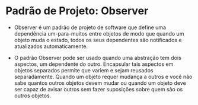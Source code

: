 # Padrão de Projeto: Observer

- Observer é um padrão de projeto de software que define uma dependência um-para-muitos entre objetos de modo que quando um objeto muda o estado, todos os seus dependentes são notificados e atualizados automaticamente.

- O padrão Observer pode ser usado quando uma abstração tem dois aspectos, um dependente do outro. Encapsular tais aspectos em objetos separados permite que variem e sejam reusados separadamente. Quando um objeto requer mudança a outros e você não sabe quantos outros objetos devem mudar ou quando um objeto deve ser capaz de avisar outros sem fazer suposições sobre quem são os outros objetos. 
